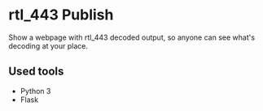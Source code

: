 # rtl_443 Publish
Show a webpage with rtl_443 decoded output, so anyone can see what's decoding at your place.

## Used tools
* Python 3
* Flask


